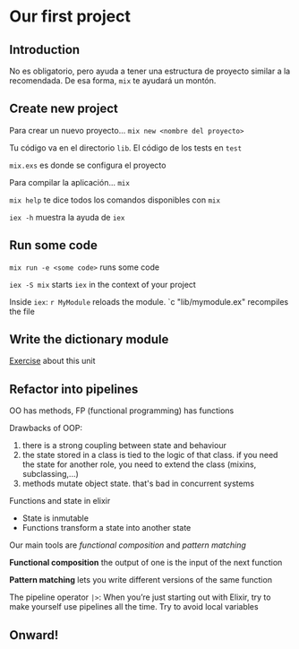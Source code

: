 # Our first project

## Introduction

No es obligatorio, pero ayuda a tener una estructura de proyecto similar a la recomendada. De esa forma, `mix` te ayudará un montón.

## Create new project

Para crear un nuevo proyecto... `mix new <nombre del proyecto>`

Tu código va en el directorio `lib`. El código de los tests en `test`

`mix.exs` es donde se configura el proyecto

Para compilar la aplicación... `mix`

`mix help` te dice todos los comandos disponibles con `mix`

`iex -h` muestra la ayuda de `iex`

## Run some code

`mix run -e <some code>` runs some code

`iex -S mix` starts `iex` in the context of your project

Inside `iex`: `r MyModule` reloads the module. `c "lib/mymodule.ex" recompiles the file

## Write the dictionary module

[Exercise](https://gist.github.com/pragdave/b531661aed905172d2c833a100af29f2) about this unit

## Refactor into pipelines

OO has methods, FP (functional programming) has functions

Drawbacks of OOP:

1. there is a strong coupling between state and behaviour
2. the state stored in a class is tied to the logic of that class. if you need the state for another role, you need to extend the class (mixins, subclassing,...)
3. methods mutate object state. that's bad in concurrent systems

Functions and state in elixir

- State is inmutable
- Functions transform a state into another state

Our main tools are *functional composition* and *pattern matching*

**Functional composition** the output of one is the input of the next function

**Pattern matching** lets you write different versions of the same function

The pipeline operator `|>`: When you’re just starting out with Elixir, try to make yourself use pipelines all the time. Try to avoid local variables

## Onward!



